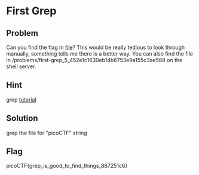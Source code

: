 # First Grep

## Problem

Can you find the flag in [file](https://2019shell1.picoctf.com/static/5f3d01c1753f29c50640a903bd6ec5e6/file)? This would be really tedious to look through manually, something tells me there is a better way. You can also find the file in /problems/first-grep\_5\_452e1c1630eb14b6753e9a155c3ae588 on the shell server.

## Hint

grep [tutorial](https://ryanstutorials.net/linuxtutorial/grep.php)

## Solution

grep the file for "picoCTF" string

## Flag

picoCTF{grep\_is\_good\_to\_find\_things\_887251c6}

